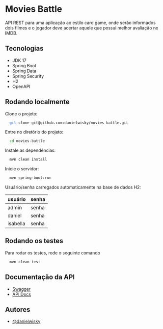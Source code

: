 # Movies Battle

API REST para uma aplicação ao estilo card game, onde serão informados dois filmes e o jogador deve acertar aquele que possui melhor avaliação no IMDB.

## Tecnologias

- JDK 17
- Spring Boot
- Spring Data
- Spring Security
- H2
- OpenAPI

## Rodando localmente

Clone o projeto:

```bash
  git clone git@github.com:danielwisky/movies-battle.git
```

Entre no diretório do projeto:

```bash
  cd movies-battle
```

Instale as dependências:

```bash
  mvn clean install
```

Inicie o servidor:

```bash
  mvn spring-boot:run
```

Usuário/senha carregados automaticamente na base de dados H2:

| usuário  | senha |
| -------- | ----- |
| admin    | senha |
| daniel   | senha |
| isabella | senha |

## Rodando os testes

Para rodar os testes, rode o seguinte comando

```bash
  mvn clean test
```

## Documentação da API

- [Swagger](http://localhost:8080/swagger-ui.html)
- [API Docs](http://localhost:8080/v3/api-docs)

## Autores

- [@danielwisky](https://www.github.com/danielwisky)
